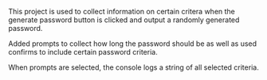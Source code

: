 

This project is used to collect information on certain critera when the generate password button is clicked and output a randomly generated password.

Added prompts to collect how long the password should be as well as used confirms to include certain password criteria.

When prompts are selected, the console logs a string of all selected criteria. 


